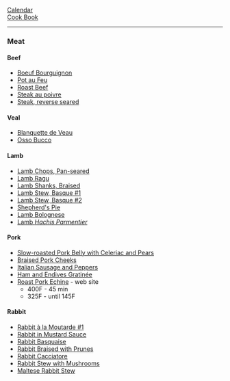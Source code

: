 [Calendar](https://github.com/vmsmith/EDT/blob/master/calendar.md)    
[Cook Book](https://github.com/vmsmith/CookBook/blob/master/README.md)    

----  

### Meat  

#### Beef  
* [Boeuf Bourguignon](https://github.com/vmsmith/CookBook/blob/master/meat_beef_bourguignon.md)   
* [Pot au Feu](https://github.com/vmsmith/CookBook/blob/master/stews_pot_au_feu.md)  
* [Roast Beef](https://github.com/vmsmith/CookBook/blob/master/meat_roast_beef.md)  
* [Steak au poivre](https://github.com/vmsmith/CookBook/blob/master/meat_steak_au_poivre.md)  
* [Steak, reverse seared](https://github.com/vmsmith/CookBook/blob/master/meat_steak_reverse_seared.md)

#### Veal   
* [Blanquette de Veau](https://github.com/vmsmith/CookBook/blob/master/meat_blanquette_veau.md)     
* [Osso Bucco](https://github.com/vmsmith/CookBook/blob/master/meat_osso_bucco.md)      

#### Lamb  
* [Lamb Chops, Pan-seared](https://github.com/vmsmith/CookBook/blob/master/lamb_chops_pan-seared.md)  
* [Lamb Ragu](https://github.com/vmsmith/CookBook/blob/master/lamb_ragu.md)   
* [Lamb Shanks, Braised](https://github.com/vmsmith/CookBook/blob/master/lamb_shanks_braised_1.md)
* [Lamb Stew, Basque #1](https://github.com/vmsmith/CookBook/blob/master/lamb_stew_basque_1.md)  
* [Lamb Stew, Basque #2](https://github.com/vmsmith/CookBook/blob/master/lamb_stew_basque_2.md) 
* [Shepherd's Pie](https://github.com/vmsmith/CookBook/blob/master/lamb_shepherds_pie.md)  
* [Lamb Bolognese](https://github.com/vmsmith/CookBook/blob/master/lamb_bolognese.md)   
* [Lamb *Hachis Parmentier*](https://github.com/vmsmith/CookBook/blob/master/lamb_hachis_parmentier.md)   

#### Pork  

* [Slow-roasted Pork Belly with Celeriac and Pears](https://github.com/vmsmith/CookBook/blob/master/pork_belly_slow-roasted.md)  
* [Braised Pork Cheeks](https://github.com/vmsmith/CookBook/blob/master/pork_cheeks_braised.md)
* [Italian Sausage and Peppers](https://github.com/vmsmith/CookBook/blob/master/pork_sausage_italian_peppers.md)  
* [Ham and Endives Gratinée](https://github.com/vmsmith/CookBook/blob/master/pork_ham_endives_gratinee.md)    
* [Roast Pork Echine](https://cookinginsens.wordpress.com/2019/12/10/herb-crusted-echine-de-porc-with-romanesco/) - web site   
  * 400F - 45 min  
  * 325F - until 145F    

#### Rabbit  

* [Rabbit à la Moutarde #1](https://github.com/vmsmith/CookBook/blob/master/rabbit_a_la_moutarde.md)  
* [Rabbit in Mustard Sauce](https://github.com/vmsmith/CookBook/blob/master/rabbit_a_la_moutarde2.md)  
* [Rabbit Basquaise](https://github.com/vmsmith/CookBook/blob/master/rabbit_basque.md)  
* [Rabbit Braised with Prunes](https://github.com/vmsmith/CookBook/blob/master/rabbit_braised_prunes.md)  
* [Rabbit Cacciatore](https://github.com/vmsmith/CookBook/blob/master/rabbit_cacciatore.md)  
* [Rabbit Stew with Mushrooms](https://github.com/vmsmith/CookBook/blob/master/rabbit_stew_mushrooms.md)  
* [Maltese Rabbit Stew](https://github.com/vmsmith/CookBook/blob/master/rabbit_stew_maltese.md)  

